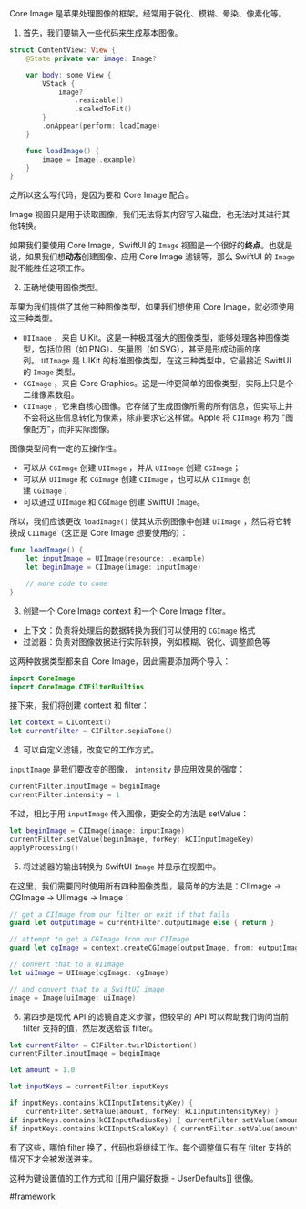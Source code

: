 Core Image 是苹果处理图像的框架。经常用于锐化、模糊、晕染、像素化等。

1. 首先，我们要输入一些代码来生成基本图像。

```swift
struct ContentView: View {
    @State private var image: Image?

    var body: some View {
        VStack {
            image?
                .resizable()
                .scaledToFit()
        }
        .onAppear(perform: loadImage)
    }

    func loadImage() {
        image = Image(.example)
    }
}
```

之所以这么写代码，是因为要和 Core Image 配合。

Image 视图只是用于读取图像，我们无法将其内容写入磁盘，也无法对其进行其他转换。

如果我们要使用 Core Image，SwiftUI 的 `Image` 视图是一个很好的**终点**。也就是说，如果我们想**动态**创建图像、应用 Core Image 滤镜等，那么 SwiftUI 的 `Image` 就不能胜任这项工作。

2. 正确地使用图像类型。

苹果为我们提供了其他三种图像类型，如果我们想使用 Core Image，就必须使用这三种类型。

- `UIImage` ，来自 UIKit。这是一种极其强大的图像类型，能够处理各种图像类型，包括位图（如 PNG）、矢量图（如 SVG），甚至是形成动画的序列。 `UIImage` 是 UIKit 的标准图像类型，在这三种类型中，它最接近 SwiftUI 的 `Image` 类型。
- `CGImage` ，来自 Core Graphics。这是一种更简单的图像类型，实际上只是个二维像素数组。
- `CIImage` ，它来自核心图像。它存储了生成图像所需的所有信息，但实际上并不会将这些信息转化为像素，除非要求它这样做。Apple 将 `CIImage` 称为 "图像配方"，而非实际图像。

图像类型间有一定的互操作性。

- 可以从 `CGImage` 创建 `UIImage` ，并从 `UIImage` 创建 `CGImage`；
- 可以从 `UIImage` 和 `CGImage` 创建 `CIImage` ，也可以从 `CIImage` 创建 `CGImage`；
- 可以通过 `UIImage` 和 `CGImage` 创建 SwiftUI `Image`。

所以，我们应该更改 `loadImage()` 使其从示例图像中创建 `UIImage` ，然后将它转换成 `CIImage`（这正是 Core Image 想要使用的）：

```swift
func loadImage() {
    let inputImage = UIImage(resource: .example)
    let beginImage = CIImage(image: inputImage)

    // more code to come
}
```

3. 创建一个 Core Image context 和一个 Core Image filter。

- 上下文：负责将处理后的数据转换为我们可以使用的 `CGImage` 格式
- 过滤器：负责对图像数据进行实际转换，例如模糊、锐化、调整颜色等

这两种数据类型都来自 Core Image，因此需要添加两个导入：

```swift
import CoreImage
import CoreImage.CIFilterBuiltins
```

接下来，我们将创建 context 和 filter：

```swift
let context = CIContext()
let currentFilter = CIFilter.sepiaTone()
```

4. 可以自定义滤镜，改变它的工作方式。

`inputImage` 是我们要改变的图像， `intensity` 是应用效果的强度：

```swift
currentFilter.inputImage = beginImage
currentFilter.intensity = 1
```

不过，相比于用 `inputImage` 传入图像，更安全的方法是 setValue：

```swift
let beginImage = CIImage(image: inputImage)
currentFilter.setValue(beginImage, forKey: kCIInputImageKey)
applyProcessing()
```

5. 将过滤器的输出转换为 SwiftUI `Image` 并显示在视图中。

在这里，我们需要同时使用所有四种图像类型，最简单的方法是：CIImage → CGImage → UIImage → Image：

```swift
// get a CIImage from our filter or exit if that fails
guard let outputImage = currentFilter.outputImage else { return }

// attempt to get a CGImage from our CIImage
guard let cgImage = context.createCGImage(outputImage, from: outputImage.extent) else { return }

// convert that to a UIImage
let uiImage = UIImage(cgImage: cgImage)

// and convert that to a SwiftUI image
image = Image(uiImage: uiImage)
```

6. 第四步是现代 API 的滤镜自定义步骤，但较早的 API 可以帮助我们询问当前 filter 支持的值，然后发送给该 filter。

```swift
let currentFilter = CIFilter.twirlDistortion()
currentFilter.inputImage = beginImage

let amount = 1.0

let inputKeys = currentFilter.inputKeys

if inputKeys.contains(kCIInputIntensityKey) {
    currentFilter.setValue(amount, forKey: kCIInputIntensityKey) }
if inputKeys.contains(kCIInputRadiusKey) { currentFilter.setValue(amount * 200, forKey: kCIInputRadiusKey) }
if inputKeys.contains(kCIInputScaleKey) { currentFilter.setValue(amount * 10, forKey: kCIInputScaleKey) }
```

有了这些，哪怕 filter 换了，代码也将继续工作。每个调整值只有在 filter 支持的情况下才会被发送进来。

这种为键设置值的工作方式和 [[用户偏好数据 - UserDefaults]] 很像。

#framework 